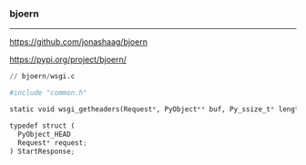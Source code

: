 ### bjoern
---
https://github.com/jonashaag/bjoern

https://pypi.org/project/bjoern/

```py
// bjoern/wsgi.c

#include "common.h"

static void wsgi_getheaders(Request*, PyObject** buf, Py_ssize_t* length):

typedef struct (
  PyObject_HEAD
  Request* request;
) StartResponse;











```

```
```

```
```

